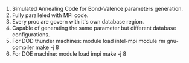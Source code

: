 1. Simulated Annealing Code for Bond-Valence parameters generation.
2. Fully paralleled with MPI code.
3. Every proc are govern with it's own database region.
4. Capable of generating the same parameter but different database configurations.
5. For DOD thunder machines:
			module load intel-mpi
			module rm gnu-compiler
			make -j 8
6. For DOE machine:
			module load impi
			make -j 8
